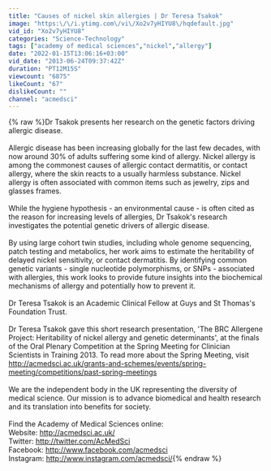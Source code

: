 ```yaml
---
title: "Causes of nickel skin allergies | Dr Teresa Tsakok"
image: "https:\/\/i.ytimg.com\/vi\/Xo2v7yHIYU8\/hqdefault.jpg"
vid_id: "Xo2v7yHIYU8"
categories: "Science-Technology"
tags: ["academy of medical sciences","nickel","allergy"]
date: "2022-01-15T13:06:16+03:00"
vid_date: "2013-06-24T09:37:42Z"
duration: "PT12M15S"
viewcount: "6875"
likeCount: "67"
dislikeCount: ""
channel: "acmedsci"
---
```

{% raw %}Dr Tsakok presents her research on the genetic factors driving allergic disease.<br /><br />Allergic disease has been increasing globally for the last few decades, with now around 30% of adults suffering some kind of allergy. Nickel allergy is among the commonest causes of allergic contact dermatitis, or contact allergy, where the skin reacts to a usually harmless substance. Nickel allergy is often associated with common items such as jewelry, zips and glasses frames.<br /><br />While the hygiene hypothesis - an environmental cause - is often cited as the reason for increasing levels of allergies, Dr Tsakok's research investigates the potential genetic drivers of allergic disease.<br /><br />By using large cohort twin studies, including whole genome sequencing, patch testing and metabolics, her work aims to estimate the heritability of delayed nickel sensitivity, or contact dermatitis. By identifying common genetic variants - single nucleotide polymorphisms, or SNPs - associated with allergies, this work looks to provide future insights into the biochemical mechanisms of allergy and potentially how to prevent it.<br /><br />Dr Teresa Tsakok is an Academic Clinical Fellow at Guys and St Thomas's Foundation Trust.<br /><br />Dr Teresa Tsakok gave this short research presentation, 'The BRC Allergene Project: Heritability of nickel allergy and genetic determinants', at the finals of the Oral Plenary Competition at the Spring Meeting for Clinician Scientists in Training 2013. To read more about the Spring Meeting, visit <a rel="nofollow" target="blank" href="http://acmedsci.ac.uk/grants-and-schemes/events/spring-meeting/competitions/past-spring-meetings">http://acmedsci.ac.uk/grants-and-schemes/events/spring-meeting/competitions/past-spring-meetings</a><br /><br />We are the independent body in the UK representing the diversity of medical science. Our mission is to advance biomedical and health research and its translation into benefits for society.<br /><br />Find the Academy of Medical Sciences online:<br />Website: <a rel="nofollow" target="blank" href="http://acmedsci.ac.uk/">http://acmedsci.ac.uk/</a><br />Twitter: <a rel="nofollow" target="blank" href="http://twitter.com/AcMedSci">http://twitter.com/AcMedSci</a><br />Facebook: <a rel="nofollow" target="blank" href="http://www.facebook.com/acmedsci">http://www.facebook.com/acmedsci</a><br />Instagram: <a rel="nofollow" target="blank" href="http://www.instagram.com/acmedsci/">http://www.instagram.com/acmedsci/</a>{% endraw %}
